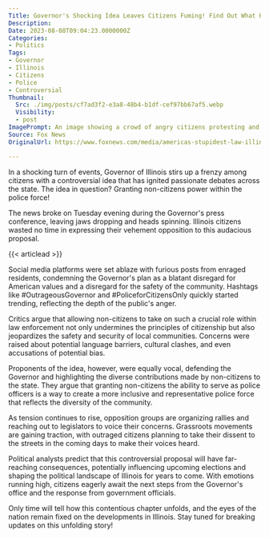 ```yaml
---
Title: Governor's Shocking Idea Leaves Citizens Fuming! Find Out What Happened...
Description: 
Date: 2023-08-08T09:04:23.0000000Z
Categories:
- Politics
Tags:
- Governor
- Illinois
- Citizens
- Police
- Controversial
Thumbnail:
  Src: ./img/posts/cf7ad3f2-e3a8-48b4-b1df-cef97bb67af5.webp
  Visibility:
  - post
ImagePrompt: An image showing a crowd of angry citizens protesting and holding signs against the Governor's proposed idea.
Source: Fox News
OriginalUrl: https://www.foxnews.com/media/americas-stupidest-law-illinois-citizens-roast-governors-idea-give-non-citizens-power-police

---
```

In a shocking turn of events, Governor of Illinois stirs up a frenzy among citizens with a controversial idea that has ignited passionate debates across the state. The idea in question? Granting non-citizens power within the police force!

The news broke on Tuesday evening during the Governor's press conference, leaving jaws dropping and heads spinning. Illinois citizens wasted no time in expressing their vehement opposition to this audacious proposal.

{{< articlead >}}

Social media platforms were set ablaze with furious posts from enraged residents, condemning the Governor's plan as a blatant disregard for American values and a disregard for the safety of the community. Hashtags like #OutrageousGovernor and #PoliceforCitizensOnly quickly started trending, reflecting the depth of the public's anger.

Critics argue that allowing non-citizens to take on such a crucial role within law enforcement not only undermines the principles of citizenship but also jeopardizes the safety and security of local communities. Concerns were raised about potential language barriers, cultural clashes, and even accusations of potential bias.

Proponents of the idea, however, were equally vocal, defending the Governor and highlighting the diverse contributions made by non-citizens to the state. They argue that granting non-citizens the ability to serve as police officers is a way to create a more inclusive and representative police force that reflects the diversity of the community.

As tension continues to rise, opposition groups are organizing rallies and reaching out to legislators to voice their concerns. Grassroots movements are gaining traction, with outraged citizens planning to take their dissent to the streets in the coming days to make their voices heard.

Political analysts predict that this controversial proposal will have far-reaching consequences, potentially influencing upcoming elections and shaping the political landscape of Illinois for years to come. With emotions running high, citizens eagerly await the next steps from the Governor's office and the response from government officials.

Only time will tell how this contentious chapter unfolds, and the eyes of the nation remain fixed on the developments in Illinois. Stay tuned for breaking updates on this unfolding story!
